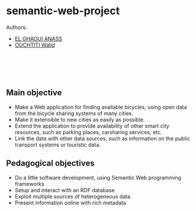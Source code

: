 # semantic-web-project
Authors: 
<ul>
  <li>
		<a href="https://www.linkedin.com/in/anas-el-ghaoui-690326115/">EL GHAOUI ANASS</a>
	</li>
	<li>
		<a href="https://www.linkedin.com/in/walid-ouchtiti/">OUCHTITI Walid</a>
	</li>
</ul>
<br>

<br><br>

## Main objective

  - Make a Web application for finding available bicycles, using open data from the bicycle sharing systems of many cities.
  - Make it extensible to new cities as easily as possible.
  - Extend the application to provide availability of other smart city resources, such as parking places, carsharing services, etc.
  - Link the data with other data sources, such as information on the public transport systems or touristic data.

## Pedagogical objectives

  - Do a little software development, using Semantic Web programming frameworks
  - Setup and interact with an RDF database
  - Exploit multiple sources of heterogeneous data
  - Present information online with rich metadata




